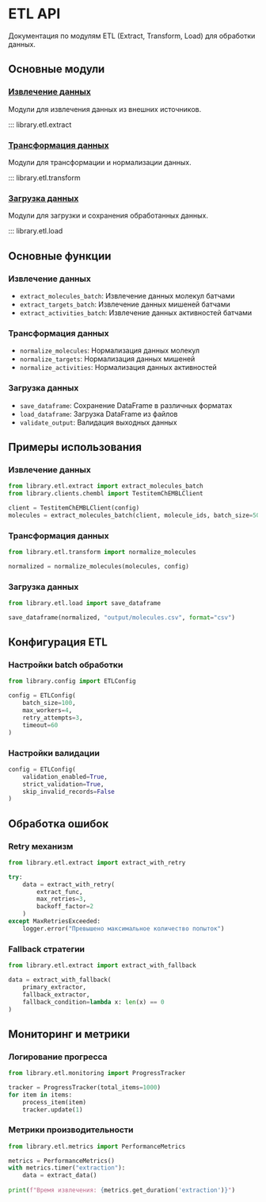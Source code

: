 # ETL API

Документация по модулям ETL (Extract, Transform, Load) для обработки данных.

## Основные модули

### [Извлечение данных](extract.md)

Модули для извлечения данных из внешних источников.

::: library.etl.extract

### [Трансформация данных](transform.md)

Модули для трансформации и нормализации данных.

::: library.etl.transform

### [Загрузка данных](load.md)

Модули для загрузки и сохранения обработанных данных.

::: library.etl.load

## Основные функции

### Извлечение данных

- `extract_molecules_batch`: Извлечение данных молекул батчами
- `extract_targets_batch`: Извлечение данных мишеней батчами
- `extract_activities_batch`: Извлечение данных активностей батчами

### Трансформация данных

- `normalize_molecules`: Нормализация данных молекул
- `normalize_targets`: Нормализация данных мишеней
- `normalize_activities`: Нормализация данных активностей

### Загрузка данных

- `save_dataframe`: Сохранение DataFrame в различных форматах
- `load_dataframe`: Загрузка DataFrame из файлов
- `validate_output`: Валидация выходных данных

## Примеры использования

### Извлечение данных

```python
from library.etl.extract import extract_molecules_batch
from library.clients.chembl import TestitemChEMBLClient

client = TestitemChEMBLClient(config)
molecules = extract_molecules_batch(client, molecule_ids, batch_size=50)
```

### Трансформация данных

```python
from library.etl.transform import normalize_molecules

normalized = normalize_molecules(molecules, config)
```

### Загрузка данных

```python
from library.etl.load import save_dataframe

save_dataframe(normalized, "output/molecules.csv", format="csv")
```

## Конфигурация ETL

### Настройки batch обработки

```python
from library.config import ETLConfig

config = ETLConfig(
    batch_size=100,
    max_workers=4,
    retry_attempts=3,
    timeout=60
)
```

### Настройки валидации

```python
config = ETLConfig(
    validation_enabled=True,
    strict_validation=True,
    skip_invalid_records=False
)
```

## Обработка ошибок

### Retry механизм

```python
from library.etl.extract import extract_with_retry

try:
    data = extract_with_retry(
        extract_func,
        max_retries=3,
        backoff_factor=2
    )
except MaxRetriesExceeded:
    logger.error("Превышено максимальное количество попыток")
```

### Fallback стратегии

```python
from library.etl.extract import extract_with_fallback

data = extract_with_fallback(
    primary_extractor,
    fallback_extractor,
    fallback_condition=lambda x: len(x) == 0
)
```

## Мониторинг и метрики

### Логирование прогресса

```python
from library.etl.monitoring import ProgressTracker

tracker = ProgressTracker(total_items=1000)
for item in items:
    process_item(item)
    tracker.update(1)
```

### Метрики производительности

```python
from library.etl.metrics import PerformanceMetrics

metrics = PerformanceMetrics()
with metrics.timer("extraction"):
    data = extract_data()
    
print(f"Время извлечения: {metrics.get_duration('extraction')}")
```